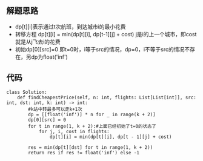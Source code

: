 ## 解题思路
 
+ dp[t][i]表示通过t次航班，到达城市i的最小花费
+ 转移方程 dp[t][i] = min(dp[t][i], dp[t-1][j] + cost) j是i的上一个城市，即cost就是从j飞去i的花费
+ 初始dp[0][src]=0 即t=0时，i等于src的情况，dp=0，i不等于src的情况不存在，另dp为float('inf')




## 代码


```
class Solution:
    def findCheapestPrice(self, n: int, flights: List[List[int]], src: int, dst: int, k: int) -> int:
        #k站中转最多可以走k+1次
        dp = [[float('inf')] * n for _ in range(k + 2)]
        dp[0][src] = 0
        for t in range(1, k + 2):#上面已经初始了t=0的状态了
            for j, i, cost in flights:
                dp[t][i] = min(dp[t][i], dp[t - 1][j] + cost)
        
        res = min(dp[t][dst] for t in range(1, k + 2))
        return res if res != float('inf') else -1 
```

